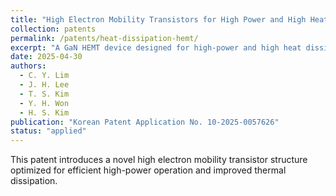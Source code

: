 ```yaml
---
title: "High Electron Mobility Transistors for High Power and High Heat Dissipation Operation"
collection: patents
permalink: /patents/heat-dissipation-hemt/
excerpt: "A GaN HEMT device designed for high-power and high heat dissipation applications."
date: 2025-04-30
authors:
  - C. Y. Lim
  - J. H. Lee
  - T. S. Kim
  - Y. H. Won
  - H. S. Kim
publication: "Korean Patent Application No. 10-2025-0057626"
status: "applied"
---
```


This patent introduces a novel high electron mobility transistor structure optimized for efficient high-power operation and improved thermal dissipation.
